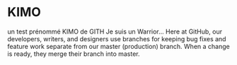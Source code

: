 # KIMO
un test prénommé KIMO de GITH
Je suis un Warrior... 
Here at GitHub, our developers, writers, and designers use branches for keeping bug fixes and feature work separate from our master (production) branch. When a change is ready, they merge their branch into master.

